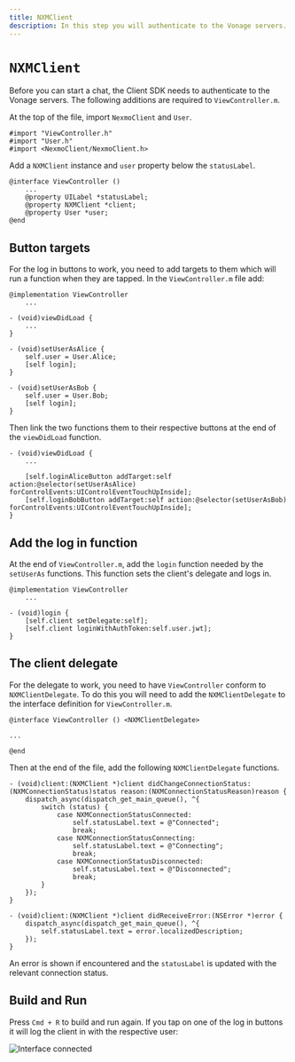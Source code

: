```yaml
---
title: NXMClient
description: In this step you will authenticate to the Vonage servers.
---
```


# `NXMClient`

Before you can start a chat, the Client SDK needs to authenticate to the Vonage servers. The following additions are required to `ViewController.m`.

At the top of the file, import `NexmoClient` and `User`.

```objective_c
#import "ViewController.h"
#import "User.h"
#import <NexmoClient/NexmoClient.h>
```

Add a `NXMClient` instance and `user` property below the `statusLabel`.

```objective_c
@interface ViewController ()
    ...
    @property UILabel *statusLabel;
    @property NXMClient *client;
    @property User *user;
@end
```

## Button targets

For the log in buttons to work, you need to add targets to them which will run a function when they are tapped. In the `ViewController.m` file add:

```objective_c
@implementation ViewController
    ...

- (void)viewDidLoad {
    ...
}

- (void)setUserAsAlice {
    self.user = User.Alice;
    [self login];
}

- (void)setUserAsBob {
    self.user = User.Bob;
    [self login];
}
```

Then link the two functions them to their respective buttons at the end of the `viewDidLoad` function.

```objective_c
- (void)viewDidLoad {
    ...

    [self.loginAliceButton addTarget:self action:@selector(setUserAsAlice) forControlEvents:UIControlEventTouchUpInside];
    [self.loginBobButton addTarget:self action:@selector(setUserAsBob) forControlEvents:UIControlEventTouchUpInside];
}
```

## Add the log in function

At the end of `ViewController.m`, add the `login` function needed by the `setUserAs` functions. This function sets the client's delegate and logs in.

```objective_c
@implementation ViewController
    ...

- (void)login {
    [self.client setDelegate:self];
    [self.client loginWithAuthToken:self.user.jwt];
}
```

## The client delegate

For the delegate to work, you need to have `ViewController` conform to `NXMClientDelegate`. To do this you will need to add the `NXMClientDelegate` to the interface definition for `ViewController.m`.

```objective_c
@interface ViewController () <NXMClientDelegate>

...

@end
```


Then at the end of the file, add the following `NXMClientDelegate` functions.

```objective_c
- (void)client:(NXMClient *)client didChangeConnectionStatus:(NXMConnectionStatus)status reason:(NXMConnectionStatusReason)reason {
    dispatch_async(dispatch_get_main_queue(), ^{
        switch (status) {
            case NXMConnectionStatusConnected:
                self.statusLabel.text = @"Connected";
                break;
            case NXMConnectionStatusConnecting:
                self.statusLabel.text = @"Connecting";
                break;
            case NXMConnectionStatusDisconnected:
                self.statusLabel.text = @"Disconnected";
                break;
        }
    });
}

- (void)client:(NXMClient *)client didReceiveError:(NSError *)error {
    dispatch_async(dispatch_get_main_queue(), ^{
        self.statusLabel.text = error.localizedDescription;
    });
}
```

An error is shown if encountered and the `statusLabel` is updated with the relevant connection status. 

## Build and Run

Press `Cmd + R` to build and run again. If you tap on one of the log in buttons it will log the client in with the respective user:

![Interface connected](/images/client-sdk/ios-in-app-voice/client.png)
